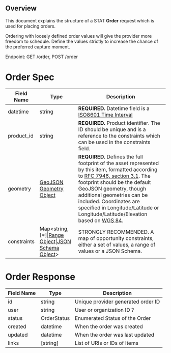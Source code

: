 ## Overview

This document explains the structure of a STAT **Order** request which is used for placing orders. 

Ordering with loosely defined order values will give the provider more freedom to schedule. Define the values strictly to increase the chance of the preferred capture moment.

Endpoint: GET /order, POST /order

# Order Spec

| Field Name | Type                                                                       | Description |
| ---------- | -------------------------------------------------------------------------- | ----------- |
| datetime       | string                                                                     | **REQUIRED.** Datetime field is a [ISO8601 Time Interval](https://en.wikipedia.org/wiki/ISO_8601#Time_intervals) |
| product_id         | string                                                                     | **REQUIRED.** Product identifier. The ID should be unique and is a reference to the constraints which can be used in the constraints field. |
| geometry   | [GeoJSON Geometry Object](https://tools.ietf.org/html/rfc7946#section-3.1) | **REQUIRED.** Defines the full footprint of the asset represented by this item, formatted according to [RFC 7946, section 3.1](https://tools.ietf.org/html/rfc7946#section-3.1). The footprint should be the default GeoJSON geometry, though additional geometries can be included. Coordinates are specified in Longitude/Latitude or Longitude/Latitude/Elevation based on [WGS 84](http://www.opengis.net/def/crs/OGC/1.3/CRS84). |
| constraints | Map<string, \[\*]\|[Range Object](#range-object)\|[JSON Schema Object](#json-schema-object)> | STRONGLY RECOMMENDED. A map of opportunity constraints, either a set of values, a range of values or a JSON Schema.


# Order Response

| Field Name | Type | Description |
| ---------- | ---- | ----------- |
| id   | string | Unique provider generated order ID |
| user | string | User or organization ID ? |
| status | OrderStatus | Enumerated Status of the Order |
| created | datetime | When the order was created |
| updated | datetime | When the order was last updated |
| links    | [string] | List of URIs or IDs of Items |
